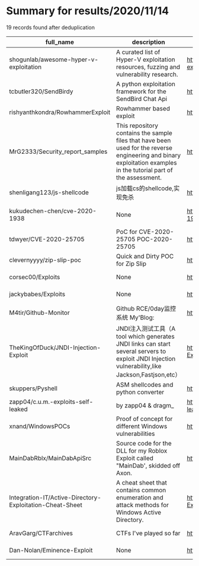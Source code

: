 
# Summary for results/2020/11/14
    
19 records found after deduplication

| full_name | description | html_url | matched_list | matched_count | pushed_at | size | stargazers_count | language | forks_count | vul_ids |
|----------------------------------------------------------|--------------------------------------------------------------------------------------------------------------------------------------------------------------------|-----------------------------------------------------------------------------|----------------------------------|-----------------|---------------------------|--------|--------------------|------------|---------------|--------------------|
| shogunlab/awesome-hyper-v-exploitation | A curated list of Hyper-V exploitation resources, fuzzing and vulnerability research. | https://github.com/shogunlab/awesome-hyper-v-exploitation | ['exploit'] | 1 | 2020-11-14 16:22:26+00:00 | 45 | 285 | | 59 | [] |
| tcbutler320/SendBirdy | A python exploitation framework for the SendBird Chat Api | https://github.com/tcbutler320/SendBirdy | ['exploit'] | 1 | 2020-11-14 16:25:02+00:00 | 4410 | 2 | Python | 1 | [] |
| rishyanthkondra/RowhammerExploit | Rowhammer based exploit | https://github.com/rishyanthkondra/RowhammerExploit | ['exploit'] | 1 | 2020-11-14 18:42:50+00:00 | 0 | 0 | | 0 | [] |
| MrG2333/Security_report_samples | This repository contains the sample files that have been used for the reverse engineering and binary exploitation examples in the tutorial part of the assessment. | https://github.com/MrG2333/Security_report_samples | ['exploit'] | 1 | 2020-11-14 15:49:28+00:00 | 752 | 0 | | 0 | [] |
| shenligang123/js-shellcode | js加载cs的shellcode,实现免杀 | https://github.com/shenligang123/js-shellcode | ['shellcode'] | 1 | 2020-11-14 14:20:38+00:00 | 51 | 5 | VBA | 1 | [] |
| kukudechen-chen/cve-2020-1938 | None | https://github.com/kukudechen-chen/cve-2020-1938 | ['cve-2'] | 1 | 2020-11-14 13:56:00+00:00 | 0 | 0 | | 0 | ['CVE-2020-1938'] |
| tdwyer/CVE-2020-25705 | PoC for CVE-2020-25705 POC-2020-25705 | https://github.com/tdwyer/CVE-2020-25705 | ['cve poc', 'cve-2'] | 2 | 2020-11-14 08:55:26+00:00 | 3 | 6 | Python | 7 | ['CVE-2020-25705'] |
| clevernyyyy/zip-slip-poc | Quick and Dirty POC for Zip Slip | https://github.com/clevernyyyy/zip-slip-poc | ['vulnerability poc'] | 1 | 2020-11-14 06:41:18+00:00 | 39 | 0 | JavaScript | 0 | [] |
| corsec00/Exploits | None | https://github.com/corsec00/Exploits | ['exploit'] | 1 | 2020-11-14 03:18:57+00:00 | 1 | 0 | Python | 0 | [] |
| jackybabes/Exploits | None | https://github.com/jackybabes/Exploits | ['exploit'] | 1 | 2020-11-14 01:20:10+00:00 | 3 | 0 | Python | 0 | [] |
| M4tir/Github-Monitor | Github RCE/0day监控系统 My'Blog: | https://github.com/M4tir/Github-Monitor | ['0day', 'rce'] | 2 | 2020-11-14 10:39:55+00:00 | 2188 | 77 | Python | 15 | [] |
| TheKingOfDuck/JNDI-Injection-Exploit | JNDI注入测试工具（A tool which generates JNDI links can start several servers to exploit JNDI Injection vulnerability,like Jackson,Fastjson,etc） | https://github.com/TheKingOfDuck/JNDI-Injection-Exploit | ['exploit'] | 1 | 2020-11-14 06:20:58+00:00 | 658 | 30 | Java | 3 | [] |
| skuppers/Pyshell | ASM shellcodes and python converter | https://github.com/skuppers/Pyshell | ['shellcode'] | 1 | 2020-11-14 17:04:58+00:00 | 20 | 1 | Assembly | 0 | [] |
| zapp04/c.u.m.-exploits-self-leaked | by zapp04 & dragm_ | https://github.com/zapp04/c.u.m.-exploits-self-leaked | ['exploit'] | 1 | 2020-11-14 08:23:07+00:00 | 8 | 0 | Lua | 0 | [] |
| xnand/WindowsPOCs | Proof of concept for different Windows vulnerabilities | https://github.com/xnand/WindowsPOCs | ['exploit', 'vulnerability poc'] | 2 | 2020-11-14 17:56:12+00:00 | 18 | 0 | C++ | 0 | [] |
| MainDabRblx/MainDabApiSrc | Source code for the DLL for my Roblox Exploit called "MainDab', skidded off Axon. | https://github.com/MainDabRblx/MainDabApiSrc | ['exploit'] | 1 | 2020-11-14 07:45:43+00:00 | 53885 | 1 | C | 1 | [] |
| Integration-IT/Active-Directory-Exploitation-Cheat-Sheet | A cheat sheet that contains common enumeration and attack methods for Windows Active Directory. | https://github.com/Integration-IT/Active-Directory-Exploitation-Cheat-Sheet | ['exploit'] | 1 | 2020-11-14 18:26:57+00:00 | 185388 | 1064 | PowerShell | 247 | [] |
| AravGarg/CTFarchives | CTFs I've played so far | https://github.com/AravGarg/CTFarchives | ['exploit'] | 1 | 2020-11-14 12:39:26+00:00 | 872845 | 17 | C | 6 | [] |
| Dan-Nolan/Eminence-Exploit | None | https://github.com/Dan-Nolan/Eminence-Exploit | ['exploit'] | 1 | 2020-11-14 21:50:56+00:00 | 131 | 0 | Solidity | 3 | [] |
